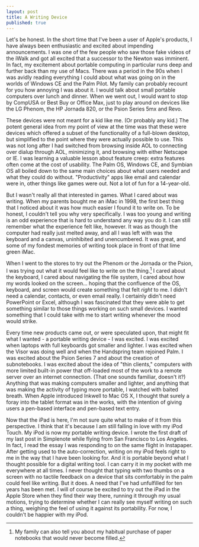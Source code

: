 ```yaml
---
layout: post
title: A Writing Device
published: true
---
```


Let's be honest. In the short time that I've been a user of Apple's products, I have always been enthusiastic and excited about impending announcements. I was one of the few people who saw those fake videos of the iWalk and got all excited that a successor to the Newton was imminent. In fact, my excitement about portable computing in particular runs deep and further back than my use of Macs. There was a period in the 90s when I was avidly reading everything I could about what was going on in the worlds of Windows CE and the Palm Pilot. My family can probably recount for you how annoying I was about it. I would talk about small portable computers over lunch and dinner. When we went out, I would want to stop by CompUSA or Best Buy or Office Max, just to play around on devices like the LG Phenom, the HP Jornada 820, or the Psion Series 5mx and Revo.

These devices were not meant for a kid like me. (Or probably any kid.) The potent general idea from my point of view at the time was that these were devices which offered a subset of the functionality of a full-blown desktop, but simplified to the point where they were actually possible to use. This was not long after I had switched from browsing inside AOL to connecting over dialup through AOL, minimizing it, and browsing with either Netscape or IE. I was learning a valuable lesson about feature creep: extra features often come at the cost of usability. The Palm OS, Windows CE, and Symbian OS all boiled down to the same main choices about what users needed and what they could do without. "Productivity" apps like email and calendar were in, other things like games were out. Not a lot of fun for a 14-year-old.

But I wasn't really all that interested in games. What I cared about was writing. When my parents bought me an iMac in 1998, the first best thing that I noticed about it was how much easier I found it to write on. To be honest, I couldn't tell you why very specifically. I was too young and writing is an odd experience that is hard to understand any way you do it. I can still remember what the experience felt like, however. It was as though the computer had really just melted away, and all I was left with was the keyboard and a canvas, uninhibited and unencumbered. It was great, and some of my fondest memories of writing took place in front of that lime green iMac.

When I went to the stores to try out the Phenom or the Jornada or the Psion, I was trying out what it would feel like to write on the thing.[^notebooks] I cared about the keyboard, I cared about navigating the file system, I cared about how my words looked on the screen... hoping that the confluence of the OS, keyboard, and screen would create something that felt *right* to me. I didn't need a calendar, contacts, or even email really. I certainly didn't need PowerPoint or Excel, although I was fascinated that they were able to get something similar to those things working on such small devices. I wanted something that I could take with me to start writing whenever the mood would strike.

[^notebooks]: My family can also tell you about my habitual purchase of paper notebooks that would never become filled.

Every time new products came out, or were speculated upon, that might fit what I wanted - a portable writing device - I was excited. I was excited when laptops with full keyboards got smaller and lighter. I was excited when the Visor was doing well and when the Handspring team rejoined Palm. I was excited about the Psion Series 7 and about the creation of subnotebooks. I was excited about the idea of "thin clients," computers with more limited built-in power that off-loaded most of the work to a remote server over an internet connection. (That one sounds familiar, doesn't it?) Anything that was making computers smaller and lighter, and anything that was making the activity of typing more portable, I watched with baited breath. When Apple introduced Inkwell to Mac OS X, I thought that surely a foray into the tablet format was in the works, with the intention of giving users a pen-based interface and pen-based text entry.

Now that the iPad is here, I'm not sure quite what to make of it from this perspective. I think that it's because I am still falling in love with my iPod Touch. My iPod is now my portable writing device. I wrote the first draft of my last post in Simplenote while flying from San Francisco to Los Angeles. In fact, I read the essay I was responding to on the same flight in Instapaper. After getting used to the auto-correction, writing on my iPod feels right to me in the way that I have been looking for. And it is portable beyond what I thought possible for a digital writing tool. I can carry it in my pocket with me everywhere at all times. I never thought that typing with two thumbs on a screen with no tactile feedback on a device that sits comfortably in the palm could feel like writing. But it does. A need that I've had unfulfilled for ten years has been met. I will of course be excited to try out the iPad in the Apple Store when they find their way there, running it through my usual motions, trying to determine whether I can really see myself writing on such a thing, weighing the feel of using it against its portability. For now, I couldn't be happier with my iPod.